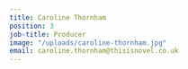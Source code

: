 ```yaml
---
title: Caroline Thornham
position: 3
job-title: Producer
image: "/uploads/caroline-thornham.jpg"
email: caroline.thornham@thisisnovel.co.uk
---
```


